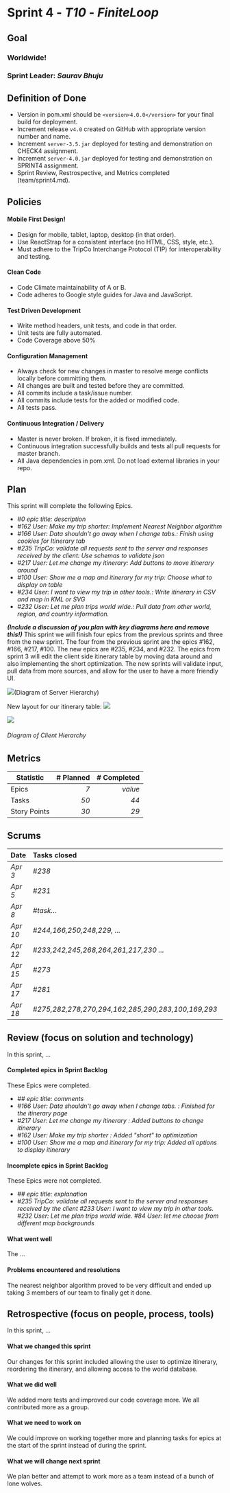 # Sprint 4 - *T10* - *FiniteLoop*

## Goal

### Worldwide!
### Sprint Leader: *Saurav Bhuju*

## Definition of Done

* Version in pom.xml should be `<version>4.0.0</version>` for your final build for deployment.
* Increment release `v4.0` created on GitHub with appropriate version number and name.
* Increment `server-3.5.jar` deployed for testing and demonstration on CHECK4 assignment.
* Increment `server-4.0.jar` deployed for testing and demonstration on SPRINT4 assignment.
* Sprint Review, Restrospective, and Metrics completed (team/sprint4.md).


## Policies

#### Mobile First Design!
* Design for mobile, tablet, laptop, desktop (in that order).
* Use ReactStrap for a consistent interface (no HTML, CSS, style, etc.).
* Must adhere to the TripCo Interchange Protocol (TIP) for interoperability and testing.
#### Clean Code
* Code Climate maintainability of A or B.
* Code adheres to Google style guides for Java and JavaScript.
#### Test Driven Development
* Write method headers, unit tests, and code in that order.
* Unit tests are fully automated.
* Code Coverage above 50%
#### Configuration Management
* Always check for new changes in master to resolve merge conflicts locally before committing them.
* All changes are built and tested before they are committed.
* All commits include a task/issue number.
* All commits include tests for the added or modified code.
* All tests pass.
#### Continuous Integration / Delivery
* Master is never broken.  If broken, it is fixed immediately.
* Continuous integration successfully builds and tests all pull requests for master branch.
* All Java dependencies in pom.xml.  Do not load external libraries in your repo.


## Plan

This sprint will complete the following Epics.

* *#0 epic title: description*
* *#162 User: Make my trip shorter: Implement Nearest Neighbor algorithm*
* *#166 User: Data shouldn't go away when I change tabs.: Finish using cookies for Itinerary tab*
* *#235 TripCo: validate all requests sent to the server and responses received by the client: Use schemas to validate json*
* *#217 User: Let me change my itinerary: Add buttons to move itinerary around*
* *#100 User: Show me a map and itinerary for my trip: Choose what to display on table*
* *#234 User: I want to view my trip in other tools.: Write itinerary in CSV and map in KML or SVG*
* *#232 User: Let me plan trips world wide.: Pull data from other world, region, and country information.*

***(Include a discussion of you plan with key diagrams here and remove this!)***
This sprint we will finish four epics from the previous sprints and three from the new sprint. The four from the previous
sprint are the epics #162, #166, #217, #100. The new epics are #235, #234, and #232. The epics from sprint 3
will edit the client side itinerary table by moving data around and also implementing the short optimization.
The new sprints will validate input, pull data from more sources, and allow for the user to have a more 
friendly UI. 

![](images/ServerDiagram.jpeg)(Diagram of Server Hierarchy)

New layout for our itinerary table:
![](images/newItineraryTableLayout.jpeg)

![](images/clientDiagram.jpg)
###### *Diagram of Client Hierarchy*

## Metrics

| Statistic | # Planned | # Completed |
| --- | ---: | ---: |
| Epics | *7* | *value* |
| Tasks |  *50*   | *44* |
| Story Points |  *30*  | *29* |


## Scrums

| Date | Tasks closed  | Tasks in progress | Impediments |
| :--- | :--- | :--- | :--- |
| *Apr 3* | *#238* | *#233,166,229,231,238,162,169* | *none* |
| *Apr 5* | *#231* | *#230,162,169,233,166,229* | *none* |
| *Apr 8* | *#task...* | *#244,242,245,250,248,162,169,230,233,166,229* | *none* |
| *Apr 10* | *#244,166,250,248,229, ...* | *#264,217,235,162,169,230,233* | *none* |
| *Apr 12* | *#233,242,245,268,264,261,217,230 ...* | *#268,261,162,169,235* | *none* |
| *Apr 15* | *#273*  | *275,282,278,270,281,273,162,169,235* | *none*  |
| *Apr 17* | *#281* | *285,283,100,162,169,235,275,282,278,270* | *none*  |
| *Apr 18* | *#275,282,278,270,294,162,285,290,283,100,169,293* | *#290,293,235* | *none* |


## Review (focus on solution and technology)

In this sprint, ...

#### Completed epics in Sprint Backlog

These Epics were completed.

* *## epic title: comments*
* *#166 User: Data shouldn't go away when I change tabs. : Finished for the itinerary page*
* *#217 User: Let me change my itinerary : Added buttons to change itinerary*
* *#162 User: Make my trip shorter : Added "short" to optimization*
* *#100 User: Show me a map and itinerary for my trip: Added all options to display itinerary*

#### Incomplete epics in Sprint Backlog

These Epics were not completed.

* *## epic title: explanation*
* *#235 TripCo: validate all requests sent to the server and responses received by the client*
  *#233 User: I want to view my trip in other tools.*
  *#232 User: Let me plan trips world wide.*
  *#84 User: let me choose from different map backgrounds*

#### What went well

The ...


#### Problems encountered and resolutions

The nearest neighbor algorithm proved to be very difficult and ended up taking 3 members of our team to finally get it done. 


## Retrospective (focus on people, process, tools)

In this sprint, ...

#### What we changed this sprint

Our changes for this sprint included allowing the user to optimize itinerary, reordering the itinerary, and allowing access to the world database. 

#### What we did well

We added more tests and improved our code coverage more. We all contributed more as a group.

#### What we need to work on

We could improve on working together more and planning tasks for epics at the start of the sprint instead of during the sprint.

#### What we will change next sprint

We plan better and attempt to work more as a team instead of a bunch of lone wolves. 
